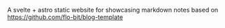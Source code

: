 A svelte + astro static website for showcasing markdown notes based on https://github.com/flo-bit/blog-template